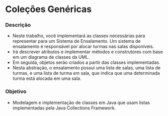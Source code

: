 
# Coleções Genéricas
### Descrição

* Neste trabalho, você implementará as classes necessárias para representar para um Sistema de Ensalamento. Um sistema de ensalamento é responsável por alocar turmas nas salas disponíveis.
* Irá descrever atributos e implementar métodos e construtores com base em um diagrama de classes da UML.
* Em seguida, objetos serão criados a partir das classes implementadas.
* Nesta abstração, o ensalamento possui uma lista de salas, uma lista de turmas, e uma lista de turma em sala, que indica que uma determinada turma está alocada em uma sala.

### Objetivo

- Modelagem e implementação de classes em Java que usam listas implementadas pela Java Collections Framework.

